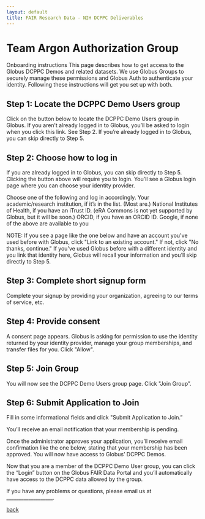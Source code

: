 ```yaml
---
layout: default
title: FAIR Research Data - NIH DCPPC Deliverables
---
```


# Team Argon Authorization Group

Onboarding instructions
This page describes how to get access to the Globus DCPPC Demos and related datasets. 
We use Globus Groups to securely manage these permissions and Globus Auth to authenticate your identity. Following these instructions will get you set up with both.

## Step 1: Locate the DCPPC Demo Users group

Click on the button below to locate the DCPPC Demo Users group in Globus. If you aren’t already logged in to Globus, you’ll be asked to login when you click this link. See Step 2. If you’re already logged in to Globus, you can skip directly to Step 5.


## Step 2: Choose how to log in

If you are already logged in to Globus, you can skip directly to Step 5. 
Clicking the button above will require you to login. You’ll see a Globus login page where you can choose your identity provider. 

Choose one of the following and log in accordingly.
Your academic/research institution, if it’s in the list. (Most are.)
National Institutes of Health, if you have an iTrust ID. 
(eRA Commons is not yet supported by Globus, but it will be soon.)
ORCID, if you have an ORCID ID.
Google, if none of the above are available to you

NOTE: If you see a page like the one below and have an account you've used before with Globus, click "Link to an existing account." If not, click "No thanks, continue." If you’ve used Globus before with a different identity and you link that identity here, Globus will recall your information and you’ll skip directly to Step 5.

## Step 3: Complete short signup form

Complete your signup by providing your organization, agreeing to our terms of service, etc.

## Step 4: Provide consent

A consent page appears. Globus is asking for permission to use the identity returned by your identity provider, manage your group memberships, and transfer files for you. Click "Allow".

## Step 5: Join Group

You will now see the DCPPC Demo Users group page. Click "Join Group”.

## Step 6: Submit Application to Join

Fill in some informational fields and click "Submit Application to Join.”

You’ll receive an email notification that your membership is pending.

Once the administrator approves your application, you’ll receive email confirmation like the one below, stating that your membership has been approved. You will now have access to Globus’ DCPPC Demos.



Now that you are a member of the DCPPC Demo User group, you can click the “Login” button on the Globus FAIR Data Portal and you’ll automatically have access to the DCPPC data allowed by the group.

If you have any problems or questions, please email us at ___________________.


[back](./)
